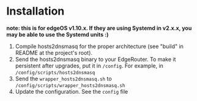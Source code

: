 # Installation

**note: this is for edgeOS v1.10.x. If they are using Systemd in v2.x.x, you may be able to use the Systemd units :)**

1. Compile hosts2dnsmasq for the proper architecture (see "build" in README at the project's root).
2. Send the hosts2dnsmasq binary to your EdgeRouter.
To make it persistent after upgrades, put it in `/config`. For example, in `/config/scripts/hosts2dnsmasq`
2. Send the `wrapper_hosts2dnsmasq.sh` to `/config/scripts/wrapper_hosts2dnsmasq.sh`
3. Update the configuration. See the `config` file
